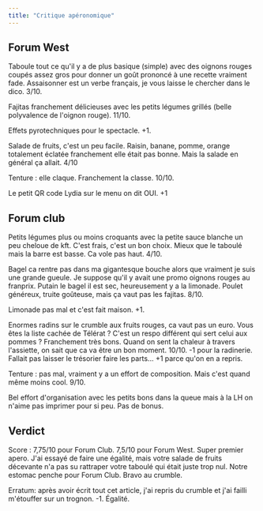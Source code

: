 ```yaml
---
title: "Critique apéronomique"
---
```


## Forum West
Taboule tout ce qu'il y a de plus basique (simple) avec des oignons rouges coupés assez gros pour donner un goût prononcé à une recette vraiment fade. Assaisonner est un verbe français, je vous laisse le chercher dans le dico. 3/10.

Fajitas franchement délicieuses avec les petits légumes grillés (belle polyvalence de l'oignon rouge). 11/10.

Effets pyrotechniques pour le spectacle. +1.

Salade de fruits, c'est un peu facile. Raisin, banane, pomme, orange totalement éclatée franchement elle était pas bonne. Mais la salade en général ça allait. 4/10

Tenture : elle claque. Franchement la classe. 10/10. 

Le petit QR code Lydia sur le menu on dit OUI. +1

## Forum club
Petits légumes plus ou moins croquants avec la petite sauce blanche un peu cheloue de kft. C'est frais, c'est un bon choix. Mieux que le taboulé mais la barre est basse. Ca vole pas haut. 4/10.

Bagel ca rentre pas dans ma gigantesque bouche alors que vraiment je suis une grande gueule. Je suppose qu'il y avait une promo oignons rouges au franprix. Putain le bagel il est sec, heureusement y a la limonade. Poulet généreux, truite goûteuse, mais ça vaut pas les fajitas. 8/10.

Limonade pas mal et c'est fait maison. +1.

Enormes radins sur le crumble aux fruits rouges, ca vaut pas un euro. Vous êtes la liste cachée de Télérat ? C'est un respo différent qui sert celui aux pommes ? Franchement très bons. Quand on sent la chaleur à travers l'assiette, on sait que ca va être un bon moment. 10/10. -1 pour la radinerie. Fallait pas laisser le trésorier faire les parts... +1 parce qu'on en a repris.

Tenture : pas mal, vraiment y a un effort de composition. Mais c'est quand même moins cool. 9/10. 

Bel effort d'organisation avec les petits bons dans la queue mais à la LH on n'aime pas imprimer pour si peu. Pas de bonus.

## Verdict

Score : 7,75/10 pour Forum Club. 7,5/10 pour Forum West. Super premier apero. J'ai essayé de faire une égalité, mais votre salade de fruits décevante n'a pas su rattraper votre taboulé qui était juste trop nul. Notre estomac penche pour Forum Club. Bravo au crumble.




Erratum: après avoir écrit tout cet article, j'ai repris du crumble et j'ai failli m'étouffer sur un trognon. 
-1.
Égalité.